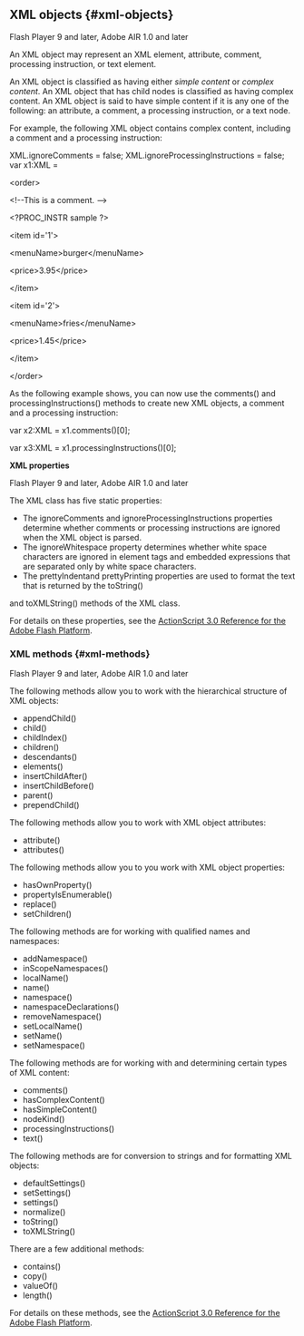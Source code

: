 ## XML objects {#xml-objects}

Flash Player 9 and later, Adobe AIR 1.0 and later

An XML object may represent an XML element, attribute, comment, processing instruction, or text element.

An XML object is classified as having either _simple content_ or _complex content_. An XML object that has child nodes is classified as having complex content. An XML object is said to have simple content if it is any one of the following: an attribute, a comment, a processing instruction, or a text node.

For example, the following XML object contains complex content, including a comment and a processing instruction:

XML.ignoreComments = false; XML.ignoreProcessingInstructions = false; var x1:XML =

&lt;order&gt;

&lt;!--This is a comment. --&gt;

&lt;?PROC_INSTR sample ?&gt;

&lt;item id=&#039;1&#039;&gt;

&lt;menuName&gt;burger&lt;/menuName&gt;

&lt;price&gt;3.95&lt;/price&gt;

&lt;/item&gt;

&lt;item id=&#039;2&#039;&gt;

&lt;menuName&gt;fries&lt;/menuName&gt;

&lt;price&gt;1.45&lt;/price&gt;

&lt;/item&gt;

&lt;/order&gt;

As the following example shows, you can now use the comments() and processingInstructions() methods to create new XML objects, a comment and a processing instruction:

var x2:XML = x1.comments()[0];

var x3:XML = x1.processingInstructions()[0];

**XML properties**

Flash Player 9 and later, Adobe AIR 1.0 and later

The XML class has five static properties:

*   The ignoreComments and ignoreProcessingInstructions properties determine whether comments or processing instructions are ignored when the XML object is parsed.
*   The ignoreWhitespace property determines whether white space characters are ignored in element tags and embedded expressions that are separated only by white space characters.
*   The prettyIndentand prettyPrinting properties are used to format the text that is returned by the toString()

and toXMLString() methods of the XML class.

For details on these properties, see the [ActionScript 3.0 Reference for the Adobe Flash Platform](http://help.adobe.com/en_US/FlashPlatform/reference/actionscript/3/index.html).

### XML methods {#xml-methods}

Flash Player 9 and later, Adobe AIR 1.0 and later

The following methods allow you to work with the hierarchical structure of XML objects:

*   appendChild()
*   child()
*   childIndex()
*   children()
*   descendants()
*   elements()
*   insertChildAfter()
*   insertChildBefore()
*   parent()
*   prependChild()

The following methods allow you to work with XML object attributes:

*   attribute()
*   attributes()

The following methods allow you to you work with XML object properties:

*   hasOwnProperty()
*   propertyIsEnumerable()
*   replace()
*   setChildren()

The following methods are for working with qualified names and namespaces:

*   addNamespace()
*   inScopeNamespaces()
*   localName()
*   name()
*   namespace()
*   namespaceDeclarations()
*   removeNamespace()
*   setLocalName()
*   setName()
*   setNamespace()

The following methods are for working with and determining certain types of XML content:

*   comments()
*   hasComplexContent()
*   hasSimpleContent()
*   nodeKind()
*   processingInstructions()
*   text()

The following methods are for conversion to strings and for formatting XML objects:

*   defaultSettings()
*   setSettings()
*   settings()
*   normalize()
*   toString()
*   toXMLString()

There are a few additional methods:

*   contains()
*   copy()
*   valueOf()
*   length()

For details on these methods, see the [ActionScript 3.0 Reference for the Adobe Flash Platform](http://help.adobe.com/en_US/FlashPlatform/reference/actionscript/3/index.html).
